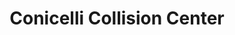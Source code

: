 ---
title: "Conicelli Collision Center"
url: /plymouth-meeting/conicelli-collision-center/
shop: car repair
---